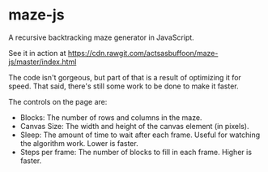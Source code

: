 maze-js
=======

A recursive backtracking maze generator in JavaScript.

See it in action at https://cdn.rawgit.com/actsasbuffoon/maze-js/master/index.html

The code isn't gorgeous, but part of that is a result of optimizing it for speed. That said, there's still some work to be done to make it faster.

The controls on the page are:

* Blocks: The number of rows and columns in the maze.
* Canvas Size: The width and height of the canvas element (in pixels).
* Sleep: The amount of time to wait after each frame. Useful for watching the algorithm work. Lower is faster.
* Steps per frame: The number of blocks to fill in each frame. Higher is faster.
